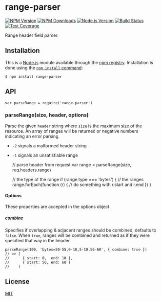 range-parser
============

[![NPM Version](https://badgen.net/npm/v/range-parser)](https://npmjs.org/package/range-parser) [![NPM Downloads](https://badgen.net/npm/dm/range-parser)](https://npmjs.org/package/range-parser) [![Node.js Version](https://badgen.net/npm/node/range-parser)](https://nodejs.org/en/download) [![Build Status](https://badgen.net/travis/jshttp/range-parser/master)](https://travis-ci.org/jshttp/range-parser) [![Test Coverage](https://badgen.net/coveralls/c/github/jshttp/range-parser/master)](https://coveralls.io/r/jshttp/range-parser?branch=master)

Range header field parser.

Installation
------------

This is a [Node.js](https://nodejs.org/en/) module available through the [npm registry](https://www.npmjs.com/). Installation is done using the [`npm install` command](https://docs.npmjs.com/getting-started/installing-npm-packages-locally):

    $ npm install range-parser

API
---

    var parseRange = require('range-parser')

### parseRange(size, header, options)

Parse the given `header` string where `size` is the maximum size of the resource. An array of ranges will be returned or negative numbers indicating an error parsing.

-   `-2` signals a malformed header string
-   `-1` signals an unsatisfiable range

    // parse header from request
    var range = parseRange(size, req.headers.range)

    // the type of the range
    if (range.type === 'bytes') {
      // the ranges
      range.forEach(function (r) {
        // do something with r.start and r.end
      })
    }

#### Options

These properties are accepted in the options object.

##### combine

Specifies if overlapping & adjacent ranges should be combined, defaults to `false`. When `true`, ranges will be combined and returned as if they were specified that way in the header.

    parseRange(100, 'bytes=50-55,0-10,5-10,56-60', { combine: true })
    // => [
    //      { start: 0,  end: 10 },
    //      { start: 50, end: 60 }
    //    ]

License
-------

[MIT](LICENSE)
